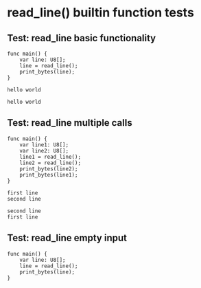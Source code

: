 # read_line() builtin function tests

## Test: read_line basic functionality
```zong-program
func main() {
    var line: U8[];
    line = read_line();
    print_bytes(line);
}
```
```input
hello world

```
```execute
hello world
```

## Test: read_line multiple calls
```zong-program
func main() {
    var line1: U8[];
    var line2: U8[];
    line1 = read_line();
    line2 = read_line();
    print_bytes(line2);
    print_bytes(line1);
}
```
```input
first line
second line
```
```execute
second line
first line
```

## Test: read_line empty input
```zong-program
func main() {
    var line: U8[];
    line = read_line();
    print_bytes(line);
}
```
```input
```
```execute
```
